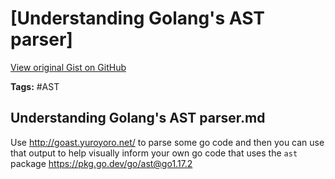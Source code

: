 # [Understanding Golang's AST parser] 

[View original Gist on GitHub](https://gist.github.com/Integralist/bfa2372133bf8297072eeb6621ffd290)

**Tags:** #AST

## Understanding Golang's AST parser.md

Use http://goast.yuroyoro.net/ to parse some go code and then you can use that output to help visually inform your own go code that uses the `ast` package https://pkg.go.dev/go/ast@go1.17.2 

